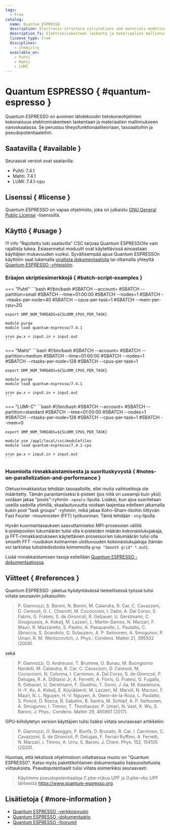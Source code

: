 ```yaml
---
tags:
  - Free
catalog:
  name: Quantum ESPRESSO
  description: Electronic-structure calculations and materials modeling at the nanoscale
  description_fi: Elektronirakenteen laskenta ja materiaalien mallinnus nanoskaalassa
  license_type: Free
  disciplines:
    - Chemistry
  available_on:
    - Puhti
    - Mahti
    - LUMI
---
```


# Quantum ESPRESSO { #quantum-espresso }

Quantum ESPRESSO on avoimen lähdekoodin tietokoneohjelmien kokonaisuus elektronirakenteen laskentaan ja materiaalien mallinnukseen nanoskaalassa. Se perustuu tiheysfunktionaaliteoriaan, tasoaaltoihin ja pseudopotentiaaleihin.

## Saatavilla { #available }

Seuraavat versiot ovat saatavilla:

* Puhti: 7.4.1
* Mahti: 7.4.1
* LUMI: 7.4.1-cpu

## Lisenssi { #license }

Quantum ESPRESSO on vapaa ohjelmisto, joka on julkaistu
[GNU General Public License](https://www.gnu.org/licenses/old-licenses/gpl-2.0.txt) -lisenssillä.

## Käyttö { #usage }

!!! info "Rajoitettu tuki saatavilla"
    CSC tarjoaa Quantum ESPRESSOlle vain rajallista tukea. Esiasennetut moduulit
    ovat käytettävissä ainoastaan käyttäjien mukavuuden vuoksi. Syvällisempää apua Quantum ESPRESSOn
    käyttöön saat lukemalla
    [virallista dokumentaatiota](https://www.quantum-espresso.org/documentation)
    tai ottamalla yhteyttä
    [Quantum ESPRESSO -yhteisöön](https://www.quantum-espresso.org/users-forum).

### Eräajon skriptiesimerkkejä { #batch-script-examples }

=== "Puhti"
    ```bash
    #!/bin/bash
    #SBATCH --account=<project>
    #SBATCH --partition=small
    #SBATCH --time=01:00:00
    #SBATCH --nodes=1
    #SBATCH --ntasks-per-node=40
    #SBATCH --cpus-per-task=1
    #SBATCH --mem-per-cpu=2G

    export OMP_NUM_THREADS=${SLURM_CPUS_PER_TASK}

    module purge
    module load quantum-espresso/7.4.1

    srun pw.x < input.in > input.out
    ```

=== "Mahti"
    ```bash
    #!/bin/bash
    #SBATCH --account=<project>
    #SBATCH --partition=medium
    #SBATCH --time=01:00:00
    #SBATCH --nodes=1
    #SBATCH --ntasks-per-node=128
    #SBATCH --cpus-per-task=1

    export OMP_NUM_THREADS=${SLURM_CPUS_PER_TASK}

    module purge
    module load quantum-espresso/7.4.1

    srun pw.x < input.in > input.out
    ```

=== "LUMI-C"
    ```bash
    #!/bin/bash
    #SBATCH --account=<project>
    #SBATCH --partition=standard
    #SBATCH --time=01:00:00
    #SBATCH --nodes=1
    #SBATCH --ntasks-per-node=128
    #SBATCH --cpus-per-task=1
    #SBATCH --mem=0

    export OMP_NUM_THREADS=${SLURM_CPUS_PER_TASK}

    module use /appl/local/csc/modulefiles
    module load quantum-espresso/7.4.1-cpu

    srun pw.x < input.in > input.out
    ```

### Huomioita rinnakkaistamisesta ja suorituskyvystä { #notes-on-parallelization-and-performance }

Oletusrinnakkaistus tehdään tasoaalloille, ellei muita vaihtoehtoja ole määritetty. Tämän parantamiseksi k‑pisteet (jos niitä on useampi kuin yksi) voidaan jakaa "pools"-ryhmiin `-npools`-lipulla. Lisäksi, kun ajoa suoritetaan useilla sadoilla ytimillä, skaalautuvuutta voidaan laajentaa edelleen jakamalla kukin pool "task groups" -ryhmiin, mikä jakaa Kohn–Sham-tiloihin liittyvän Fast Fourier -muunnosten (FFT) työkuorman. Tämä tehdään `-ntg`-lipulla.

Hyvän kuormantasauksen saavuttamiseksi MPI-prosessien välillä k‑pistepoolien lukumäärän tulisi olla k‑pisteiden määrän kokonaislukujakaja, ja FFT-rinnakkaistukseen käytettävien prosessorien lukumäärän tulisi olla smooth FFT -ruudukon kolmannen ulottuvuuden kokonaislukujakaja (tämän voi tarkistaa tulostiedostosta komennolla `grep "Smooth grid" *.out`).

Lisää rinnakkaistamisen tasoja esitellään
[Quantum ESPRESSO -dokumentaatiossa](https://www.quantum-espresso.org/Doc/user_guide/node20.html).

## Viitteet { #references }

Quantum ESPRESSO -jakelua hyödyntävässä tieteellisessä työssä tulisi viitata seuraaviin julkaisuihin:

> P. Giannozzi, S. Baroni, N. Bonini, M. Calandra, R. Car, C. Cavazzoni, D.
> Ceresoli, G. L. Chiarotti, M. Cococcioni, I. Dabo, A. Dal Corso, S. Fabris,
> G. Fratesi, S. de Gironcoli, R. Gebauer, U. Gerstmann, C. Gougoussis, A.
> Kokalj, M. Lazzeri, L. Martin-Samos, N. Marzari, F. Mauri, R. Mazzarello, S.
> Paolini, A. Pasquarello, L. Paulatto, C. Sbraccia, S. Scandolo, G. Sclauzero,
> A. P. Seitsonen, A. Smogunov, P. Umari, R. M. Wentzcovitch, J. Phys.:
> Condens. Matter 21, 395502 (2009).

sekä

> P. Giannozzi, O. Andreussi, T. Brumme, O. Bunau, M. Buongiorno Nardelli, M.
> Calandra, R. Car, C. Cavazzoni, D. Ceresoli, M. Cococcioni, N. Colonna, I.
> Carnimeo, A. Dal Corso, S. de Gironcoli, P. Delugas, R. A. DiStasio Jr, A.
> Ferretti, A. Floris, G. Fratesi, G. Fugallo, R. Gebauer, U. Gerstmann, F.
> Giustino, T. Gorni, J Jia, M. Kawamura, H.-Y. Ko, A. Kokalj, E. Küçükbenli,
> M. Lazzeri, M. Marsili, N. Marzari, F. Mauri, N. L. Nguyen, H.-V. Nguyen, A.
> Otero-de-la-Roza, L. Paulatto, S. Poncé, D. Rocca, R. Sabatini, B. Santra, M.
> Schlipf, A. P. Seitsonen, A. Smogunov, I. Timrov, T. Thonhauser, P. Umari, N.
> Vast, X. Wu, S. Baroni, J. Phys.: Condens. Matter 29, 465901 (2017).

GPU-kiihdytetyn version käyttäjien tulisi lisäksi viitata seuraavaan artikkeliin:

> P. Giannozzi, O. Baseggio, P. Bonfà, D. Brunato, R. Car, I. Carnimeo, C.
> Cavazzoni, S. de Gironcoli, P. Delugas, F. Ferrari Ruffino, A. Ferretti, N.
> Marzari, I. Timrov, A. Urru, S. Baroni, J. Chem. Phys. 152, 154105 (2020).

Huomaa, että tekstissä ohjelmistoon viitattaessa muoto on "Quantum ESPRESSO". Katso myös pakettikohtainen dokumentaatio lisäsuositelluista viittauksista.
Pseudopotentiaalit tulisi viitata esimerkiksi seuraavasti:

> Käytimme pseudopotentiaaleja C.pbe-rrjkus.UPF ja O.pbe-vbc.UPF lähteestä
> <https://www.quantum-espresso.org>.

## Lisätietoja { #more-information }

* [Quantum ESPRESSO -verkkosivusto](https://www.quantum-espresso.org)
* [Quantum ESPRESSO -dokumentaatio](https://www.quantum-espresso.org/Doc/user_guide/)
* [Quantum ESPRESSO -foorumit](https://lists.quantum-espresso.org/mailman/listinfo/users)